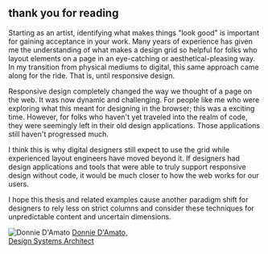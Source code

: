 ## thank you for reading

Starting as an artist, identifying what makes things "look good" is important for gaining acceptance in your work. Many years of experience has given me the understanding of what makes a design grid so helpful for folks who layout elements on a page in an eye-catching or aesthetical-pleasing way. In my transition from physical mediums to digital, this same approach came along for the ride. That is, until responsive design. 

Responsive design completely changed the way we thought of a page on the web. It was now dynamic and challenging. For people like me who were exploring what this meant for designing in the browser; this was a exciting time. However, for folks who haven't yet traveled into the realm of code, they were seemingly left in their old design applications. Those applications still haven't progressed much.

I think this is why digital designers still expect to use the grid while experienced layout engineers have moved beyond it. If designers had design applications and tools that were able to truly support responsive design without code, it would be much closer to how the web works for our users.

I hope this thesis and related examples cause another paradigm shift for designers to rely less on strict columns and consider these techniques for unpredictable content and uncertain dimensions.

![Donnie D'Amato](donnie.jpeg)
[Donnie D'Amato, <br/> Design Systems Architect](https://donniedamato.info/)